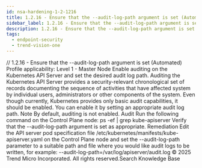 ```yaml
---
id: nsa-hardening-1-2-1216
title: 1.2.16 - Ensure that the --audit-log-path argument is set (Automated)
sidebar_label: 1.2.16 - Ensure that the --audit-log-path argument is set (Automated)
description: 1.2.16 - Ensure that the --audit-log-path argument is set (Automated)
tags:
  - endpoint-security
  - trend-vision-one
---
```


/*<![CDATA[*/ $('#title').html($('meta[name=map-description]').attr('content')); /*]]>*/ 1.2.16 - Ensure that the --audit-log-path argument is set (Automated) Profile applicability: Level 1 - Master Node Enable auditing on the Kubernetes API Server and set the desired audit log path. Auditing the Kubernetes API Server provides a security-relevant chronological set of records documenting the sequence of activities that have affected system by individual users, administrators or other components of the system. Even though currently, Kubernetes provides only basic audit capabilities, it should be enabled. You can enable it by setting an appropriate audit log path. Note By default, auditing is not enabled. Audit Run the following command on the Control Plane node: ps -ef | grep kube-apiserver Verify that the --audit-log-path argument is set as appropriate. Remediation Edit the API server pod specification file /etc/kubernetes/manifests/kube-apiserver.yaml on the Control Plane node and set the --audit-log-path parameter to a suitable path and file where you would like audit logs to be written, for example: --audit-log-path=/var/log/apiserver/audit.log © 2025 Trend Micro Incorporated. All rights reserved.Search Knowledge Base